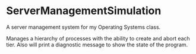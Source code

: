 # ServerManagementSimulation

A server management system for my Operating Systems class.

 Manages a hierarchy of processes with the ability to create and abort each tier. Also will print a diagnostic message to show the state of the program.
